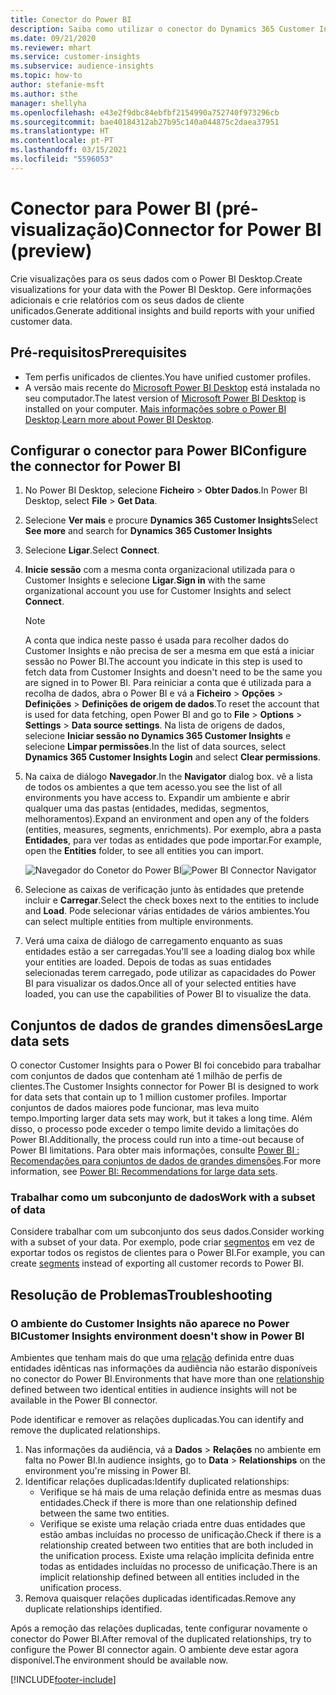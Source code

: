 ```yaml
---
title: Conector do Power BI
description: Saiba como utilizar o conector do Dynamics 365 Customer Insights no Power BI.
ms.date: 09/21/2020
ms.reviewer: mhart
ms.service: customer-insights
ms.subservice: audience-insights
ms.topic: how-to
author: stefanie-msft
ms.author: sthe
manager: shellyha
ms.openlocfilehash: e43e2f9dbc84ebfbf2154990a752740f973296cb
ms.sourcegitcommit: bae40184312ab27b95c140a044875c2daea37951
ms.translationtype: HT
ms.contentlocale: pt-PT
ms.lasthandoff: 03/15/2021
ms.locfileid: "5596053"
---
```

# <a name="connector-for-power-bi-preview"></a><span data-ttu-id="1d169-103">Conector para Power BI (pré-visualização)</span><span class="sxs-lookup"><span data-stu-id="1d169-103">Connector for Power BI (preview)</span></span>

<span data-ttu-id="1d169-104">Crie visualizações para os seus dados com o Power BI Desktop.</span><span class="sxs-lookup"><span data-stu-id="1d169-104">Create visualizations for your data with the Power BI Desktop.</span></span> <span data-ttu-id="1d169-105">Gere informações adicionais e crie relatórios com os seus dados de cliente unificados.</span><span class="sxs-lookup"><span data-stu-id="1d169-105">Generate additional insights and build reports with your unified customer data.</span></span>

## <a name="prerequisites"></a><span data-ttu-id="1d169-106">Pré-requisitos</span><span class="sxs-lookup"><span data-stu-id="1d169-106">Prerequisites</span></span>

- <span data-ttu-id="1d169-107">Tem perfis unificados de clientes.</span><span class="sxs-lookup"><span data-stu-id="1d169-107">You have unified customer profiles.</span></span>
- <span data-ttu-id="1d169-108">A versão mais recente do [Microsoft Power BI Desktop](https://powerbi.microsoft.com/desktop/) está instalada no seu computador.</span><span class="sxs-lookup"><span data-stu-id="1d169-108">The latest version of [Microsoft Power BI Desktop](https://powerbi.microsoft.com/desktop/) is installed on your computer.</span></span> <span data-ttu-id="1d169-109">[Mais informações sobre o Power BI Desktop](/power-bi/desktop-what-is-desktop).</span><span class="sxs-lookup"><span data-stu-id="1d169-109">[Learn more about Power BI Desktop](/power-bi/desktop-what-is-desktop).</span></span>

## <a name="configure-the-connector-for-power-bi"></a><span data-ttu-id="1d169-110">Configurar o conector para Power BI</span><span class="sxs-lookup"><span data-stu-id="1d169-110">Configure the connector for Power BI</span></span>

1. <span data-ttu-id="1d169-111">No Power BI Desktop, selecione **Ficheiro** > **Obter Dados**.</span><span class="sxs-lookup"><span data-stu-id="1d169-111">In Power BI Desktop, select **File** > **Get Data**.</span></span>

1. <span data-ttu-id="1d169-112">Selecione **Ver mais** e procure **Dynamics 365 Customer Insights**</span><span class="sxs-lookup"><span data-stu-id="1d169-112">Select **See more** and search for **Dynamics 365 Customer Insights**</span></span>

1. <span data-ttu-id="1d169-113">Selecione **Ligar**.</span><span class="sxs-lookup"><span data-stu-id="1d169-113">Select **Connect**.</span></span>

1. <span data-ttu-id="1d169-114">**Inicie sessão** com a mesma conta organizacional utilizada para o Customer Insights e selecione **Ligar**.</span><span class="sxs-lookup"><span data-stu-id="1d169-114">**Sign in** with the same organizational account you use for Customer Insights and select **Connect**.</span></span>
   > [!NOTE]
   > <span data-ttu-id="1d169-115">A conta que indica neste passo é usada para recolher dados do Customer Insights e não precisa de ser a mesma em que está a iniciar sessão no Power BI.</span><span class="sxs-lookup"><span data-stu-id="1d169-115">The account you indicate in this step is used to fetch data from Customer Insights and doesn't need to be the same you are signed in to Power BI.</span></span> <span data-ttu-id="1d169-116">Para reiniciar a conta que é utilizada para a recolha de dados, abra o Power BI e vá a **Ficheiro** > **Opções** > **Definições** > **Definições de origem de dados**.</span><span class="sxs-lookup"><span data-stu-id="1d169-116">To reset the account that is used for data fetching, open Power BI and go to **File** > **Options** > **Settings** > **Data source settings**.</span></span> <span data-ttu-id="1d169-117">Na lista de origens de dados, selecione **Iniciar sessão no Dynamics 365 Customer Insights** e selecione **Limpar permissões**.</span><span class="sxs-lookup"><span data-stu-id="1d169-117">In the list of data sources, select **Dynamics 365 Customer Insights Login** and select **Clear permissions**.</span></span>  

1. <span data-ttu-id="1d169-118">Na caixa de diálogo **Navegador**.</span><span class="sxs-lookup"><span data-stu-id="1d169-118">In the **Navigator** dialog box.</span></span> <span data-ttu-id="1d169-119">vê a lista de todos os ambientes a que tem acesso.</span><span class="sxs-lookup"><span data-stu-id="1d169-119">you see the list of all environments you have access to.</span></span> <span data-ttu-id="1d169-120">Expandir um ambiente e abrir qualquer uma das pastas (entidades, medidas, segmentos, melhoramentos).</span><span class="sxs-lookup"><span data-stu-id="1d169-120">Expand an environment and open any of the folders (entities, measures, segments, enrichments).</span></span> <span data-ttu-id="1d169-121">Por exemplo, abra a pasta **Entidades**, para ver todas as entidades que pode importar.</span><span class="sxs-lookup"><span data-stu-id="1d169-121">For example, open the **Entities** folder, to see all entities you can import.</span></span>

   <span data-ttu-id="1d169-122">![Navegador do Conetor do Power BI](media/power-bi-navigator.png "Navegador do Conetor do Power BI")</span><span class="sxs-lookup"><span data-stu-id="1d169-122">![Power BI Connector Navigator](media/power-bi-navigator.png "Power BI Connector Navigator")</span></span>

1. <span data-ttu-id="1d169-123">Selecione as caixas de verificação junto às entidades que pretende incluir e **Carregar**.</span><span class="sxs-lookup"><span data-stu-id="1d169-123">Select the check boxes next to the entities to include and **Load**.</span></span> <span data-ttu-id="1d169-124">Pode selecionar várias entidades de vários ambientes.</span><span class="sxs-lookup"><span data-stu-id="1d169-124">You can select multiple entities from multiple environments.</span></span>

1. <span data-ttu-id="1d169-125">Verá uma caixa de diálogo de carregamento enquanto as suas entidades estão a ser carregadas.</span><span class="sxs-lookup"><span data-stu-id="1d169-125">You'll see a loading dialog box while your entities are loaded.</span></span> <span data-ttu-id="1d169-126">Depois de todas as suas entidades selecionadas terem carregado, pode utilizar as capacidades do Power BI para visualizar os dados.</span><span class="sxs-lookup"><span data-stu-id="1d169-126">Once all of your selected entities have loaded, you can use the capabilities of Power BI to visualize the data.</span></span>

## <a name="large-data-sets"></a><span data-ttu-id="1d169-127">Conjuntos de dados de grandes dimensões</span><span class="sxs-lookup"><span data-stu-id="1d169-127">Large data sets</span></span>

<span data-ttu-id="1d169-128">O conector Customer Insights para o Power BI foi concebido para trabalhar com conjuntos de dados que contenham até 1 milhão de perfis de clientes.</span><span class="sxs-lookup"><span data-stu-id="1d169-128">The Customer Insights connector for Power BI is designed to work for data sets that contain up to 1 million customer profiles.</span></span> <span data-ttu-id="1d169-129">Importar conjuntos de dados maiores pode funcionar, mas leva muito tempo.</span><span class="sxs-lookup"><span data-stu-id="1d169-129">Importing larger data sets may work, but it takes a long time.</span></span> <span data-ttu-id="1d169-130">Além disso, o processo pode exceder o tempo limite devido a limitações do Power BI.</span><span class="sxs-lookup"><span data-stu-id="1d169-130">Additionally, the process could run into a time-out because of Power BI limitations.</span></span> <span data-ttu-id="1d169-131">Para obter mais informações, consulte [Power BI : Recomendações para conjuntos de dados de grandes dimensões](/power-bi/admin/service-premium-what-is#large-datasets).</span><span class="sxs-lookup"><span data-stu-id="1d169-131">For more information, see [Power BI: Recommendations for large data sets](/power-bi/admin/service-premium-what-is#large-datasets).</span></span> 

### <a name="work-with-a-subset-of-data"></a><span data-ttu-id="1d169-132">Trabalhar como um subconjunto de dados</span><span class="sxs-lookup"><span data-stu-id="1d169-132">Work with a subset of data</span></span>

<span data-ttu-id="1d169-133">Considere trabalhar com um subconjunto dos seus dados.</span><span class="sxs-lookup"><span data-stu-id="1d169-133">Consider working with a subset of your data.</span></span> <span data-ttu-id="1d169-134">Por exemplo, pode criar [segmentos](segments.md) em vez de exportar todos os registos de clientes para o Power BI.</span><span class="sxs-lookup"><span data-stu-id="1d169-134">For example, you can create [segments](segments.md) instead of exporting all customer records to Power BI.</span></span>

## <a name="troubleshooting"></a><span data-ttu-id="1d169-135">Resolução de Problemas</span><span class="sxs-lookup"><span data-stu-id="1d169-135">Troubleshooting</span></span>

### <a name="customer-insights-environment-doesnt-show-in-power-bi"></a><span data-ttu-id="1d169-136">O ambiente do Customer Insights não aparece no Power BI</span><span class="sxs-lookup"><span data-stu-id="1d169-136">Customer Insights environment doesn't show in Power BI</span></span>

<span data-ttu-id="1d169-137">Ambientes que tenham mais do que uma [relação](relationships.md) definida entre duas entidades idênticas nas informações da audiência não estarão disponíveis no conector do Power BI.</span><span class="sxs-lookup"><span data-stu-id="1d169-137">Environments that have more than one [relationship](relationships.md) defined between two identical entities in audience insights will not be available in the Power BI connector.</span></span>

<span data-ttu-id="1d169-138">Pode identificar e remover as relações duplicadas.</span><span class="sxs-lookup"><span data-stu-id="1d169-138">You can identify and remove the duplicated relationships.</span></span>

1. <span data-ttu-id="1d169-139">Nas informações da audiência, vá a **Dados** > **Relações** no ambiente em falta no Power BI.</span><span class="sxs-lookup"><span data-stu-id="1d169-139">In audience insights, go to **Data** > **Relationships** on the environment you're missing in Power BI.</span></span>
2. <span data-ttu-id="1d169-140">Identificar relações duplicadas:</span><span class="sxs-lookup"><span data-stu-id="1d169-140">Identify duplicated relationships:</span></span>
   - <span data-ttu-id="1d169-141">Verifique se há mais de uma relação definida entre as mesmas duas entidades.</span><span class="sxs-lookup"><span data-stu-id="1d169-141">Check if there is more than one relationship defined between the same two entities.</span></span>
   - <span data-ttu-id="1d169-142">Verifique se existe uma relação criada entre duas entidades que estão ambas incluídas no processo de unificação.</span><span class="sxs-lookup"><span data-stu-id="1d169-142">Check if there is a relationship created between two entities that are both included in the unification process.</span></span> <span data-ttu-id="1d169-143">Existe uma relação implícita definida entre todas as entidades incluídas no processo de unificação.</span><span class="sxs-lookup"><span data-stu-id="1d169-143">There is an implicit relationship defined between all entities included in the unification process.</span></span>
3. <span data-ttu-id="1d169-144">Remova quaisquer relações duplicadas identificadas.</span><span class="sxs-lookup"><span data-stu-id="1d169-144">Remove any duplicate relationships identified.</span></span>

<span data-ttu-id="1d169-145">Após a remoção das relações duplicadas, tente configurar novamente o conector do Power BI.</span><span class="sxs-lookup"><span data-stu-id="1d169-145">After removal of the duplicated relationships, try to configure the Power BI connector again.</span></span> <span data-ttu-id="1d169-146">O ambiente deve estar agora disponível.</span><span class="sxs-lookup"><span data-stu-id="1d169-146">The environment should be available now.</span></span>

[!INCLUDE[footer-include](../includes/footer-banner.md)]